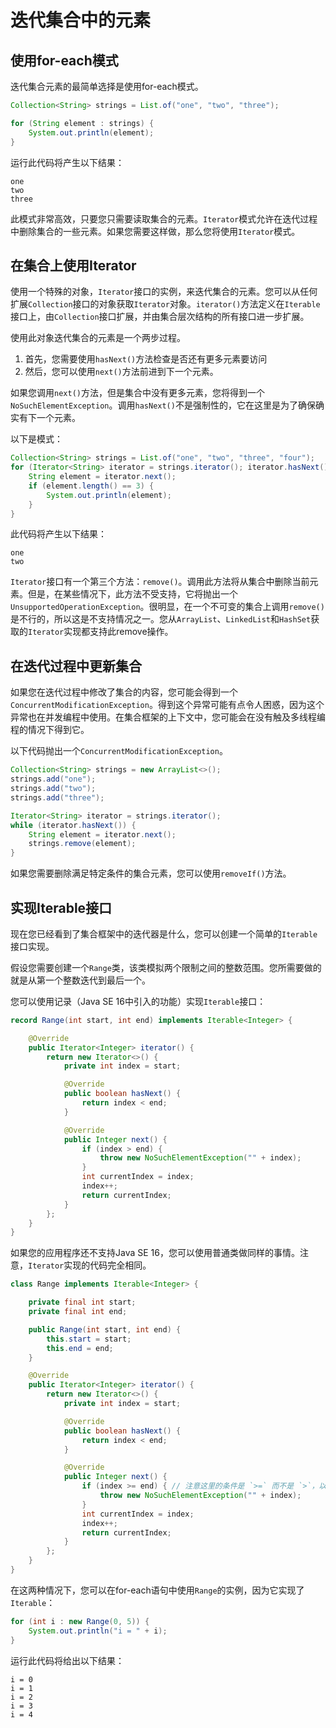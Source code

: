 # 迭代集合中的元素

## 使用for-each模式
迭代集合元素的最简单选择是使用for-each模式。
```java
Collection<String> strings = List.of("one", "two", "three");

for (String element : strings) {
    System.out.println(element);
}
```
运行此代码将产生以下结果：
```
one
two
three
```
此模式非常高效，只要您只需要读取集合的元素。`Iterator`模式允许在迭代过程中删除集合的一些元素。如果您需要这样做，那么您将使用`Iterator`模式。

## 在集合上使用Iterator
使用一个特殊的对象，`Iterator`接口的实例，来迭代集合的元素。您可以从任何扩展`Collection`接口的对象获取`Iterator`对象。`iterator()`方法定义在`Iterable`接口上，由`Collection`接口扩展，并由集合层次结构的所有接口进一步扩展。

使用此对象迭代集合的元素是一个两步过程。
1. 首先，您需要使用`hasNext()`方法检查是否还有更多元素要访问
2. 然后，您可以使用`next()`方法前进到下一个元素。

如果您调用`next()`方法，但是集合中没有更多元素，您将得到一个`NoSuchElementException`。调用`hasNext()`不是强制性的，它在这里是为了确保确实有下一个元素。

以下是模式：
```java
Collection<String> strings = List.of("one", "two", "three", "four");
for (Iterator<String> iterator = strings.iterator(); iterator.hasNext();) {
    String element = iterator.next();
    if (element.length() == 3) {
        System.out.println(element);
    }
}
```
此代码将产生以下结果：
```
one
two
```

`Iterator`接口有一个第三个方法：`remove()`。调用此方法将从集合中删除当前元素。但是，在某些情况下，此方法不受支持，它将抛出一个`UnsupportedOperationException`。很明显，在一个不可变的集合上调用`remove()`是不行的，所以这是不支持情况之一。您从`ArrayList`、`LinkedList`和`HashSet`获取的`Iterator`实现都支持此remove操作。

## 在迭代过程中更新集合
如果您在迭代过程中修改了集合的内容，您可能会得到一个`ConcurrentModificationException`。得到这个异常可能有点令人困惑，因为这个异常也在并发编程中使用。在集合框架的上下文中，您可能会在没有触及多线程编程的情况下得到它。

以下代码抛出一个`ConcurrentModificationException`。
```java
Collection<String> strings = new ArrayList<>();
strings.add("one");
strings.add("two");
strings.add("three");

Iterator<String> iterator = strings.iterator();
while (iterator.hasNext()) {
    String element = iterator.next();
    strings.remove(element);
}
```
如果您需要删除满足特定条件的集合元素，您可以使用`removeIf()`方法。

## 实现Iterable接口
现在您已经看到了集合框架中的迭代器是什么，您可以创建一个简单的`Iterable`接口实现。

假设您需要创建一个`Range`类，该类模拟两个限制之间的整数范围。您所需要做的就是从第一个整数迭代到最后一个。

您可以使用记录（Java SE 16中引入的功能）实现`Iterable`接口：
```java
record Range(int start, int end) implements Iterable<Integer> {

    @Override
    public Iterator<Integer> iterator() {
        return new Iterator<>() {
            private int index = start;

            @Override
            public boolean hasNext() {
                return index < end;
            }

            @Override
            public Integer next() {
                if (index > end) {
                    throw new NoSuchElementException("" + index);
                }
                int currentIndex = index;
                index++;
                return currentIndex;
            }
        };
    }
}
```
如果您的应用程序还不支持Java SE 16，您可以使用普通类做同样的事情。注意，`Iterator`实现的代码完全相同。

```java
class Range implements Iterable<Integer> {

    private final int start;
    private final int end;

    public Range(int start, int end) {
        this.start = start;
        this.end = end;
    }

    @Override
    public Iterator<Integer> iterator() {
        return new Iterator<>() {
            private int index = start;

            @Override
            public boolean hasNext() {
                return index < end;
            }

            @Override
            public Integer next() {
                if (index >= end) { // 注意这里的条件是 `>=` 而不是 `>`，以避免越界
                    throw new NoSuchElementException("" + index);
                }
                int currentIndex = index;
                index++;
                return currentIndex;
            }
        };
    }
}
```
在这两种情况下，您可以在for-each语句中使用`Range`的实例，因为它实现了`Iterable`：
```java
for (int i : new Range(0, 5)) {
    System.out.println("i = " + i);
}
```
运行此代码将给出以下结果：
```
i = 0
i = 1
i = 2
i = 3
i = 4
```